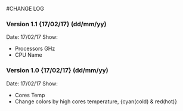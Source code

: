 #CHANGE LOG

### Version 1.1 {17/02/17} (dd/mm/yy)
Date: 17/02/17
Show:
  - Processors GHz
  - CPU Name
  
### Version 1.0 {17/02/17} (dd/mm/yy)
Date: 17/02/17
Show:
  - Cores Temp
  - Change colors by high cores temperature, {cyan(cold) & red(hot)}
